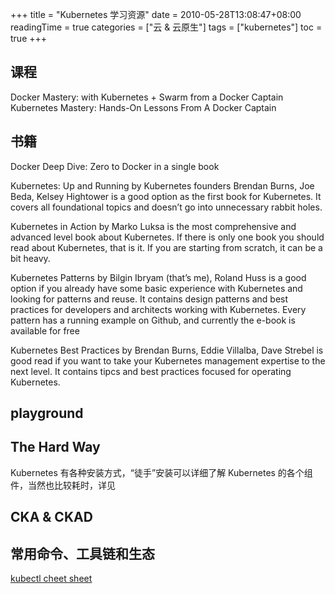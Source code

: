 +++
title = "Kubernetes 学习资源"
date = 2010-05-28T13:08:47+08:00
readingTime = true
categories = ["云 & 云原生"]
tags = ["kubernetes"]
toc = true
+++

<!--more-->

## 课程

Docker Mastery: with Kubernetes + Swarm from a Docker Captain
Kubernetes Mastery: Hands-On Lessons From A Docker Captain

## 书籍

Docker Deep Dive: Zero to Docker in a single book

Kubernetes: Up and Running by Kubernetes founders Brendan Burns, Joe Beda, Kelsey Hightower is a good option as the first book for Kubernetes. It covers all foundational topics and doesn’t go into unnecessary rabbit holes.

Kubernetes in Action by Marko Luksa is the most comprehensive and advanced level book about Kubernetes. If there is only one book you should read about Kubernetes, that is it. If you are starting from scratch, it can be a bit heavy.

Kubernetes Patterns by Bilgin Ibryam (that’s me), Roland Huss is a good option if you already have some basic experience with Kubernetes and looking for patterns and reuse. It contains design patterns and best practices for developers and architects working with Kubernetes. Every pattern has a running example on Github, and currently the e-book is available for free

Kubernetes Best Practices by Brendan Burns, Eddie Villalba, Dave Strebel is good read if you want to take your Kubernetes management expertise to the next level. It contains tipcs and best practices focused for operating Kubernetes.

## playground

## The Hard Way

Kubernetes 有各种安装方式，“徒手”安装可以详细了解 Kubernetes 的各个组件，当然也比较耗时，详见

## CKA & CKAD

## 常用命令、工具链和生态

[kubectl cheet sheet](https://linuxacademy.com/site-content/uploads/2019/04/Kubernetes-Cheat-Sheet_07182019.pdf)
